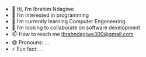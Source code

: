 - 👋 Hi, I’m Ibrahim Ndagiwe
- 👀 I’m interested in programming
- 🌱 I’m currently learning Computer Engeneering
- 💞️ I’m looking to collaborate on software development
- 📫 How to reach me ibrahndagiwe300@gmail.com
- 😄 Pronouns: ...
- ⚡ Fun fact: ...

<!---
EngIbrah/EngIbrah is a ✨ special ✨ repository because its `README.md` (this file) appears on your GitHub profile.
You can click the Preview link to take a look at your changes.
--->

